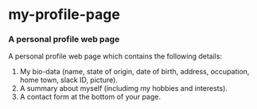# my-profile-page
### A personal profile web page

A personal profile web page which contains the following details:
1.	My bio-data (name, state of origin, date of birth, address, occupation, home town, slack ID, picture).
2.	A summary about myself (includimg my hobbies and interests).
3.	A contact form at the bottom of your page.
